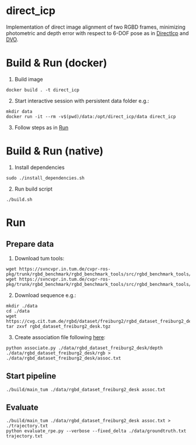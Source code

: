 # direct_icp
Implementation of direct image alignment of two RGBD frames, minimizing photometric and depth error with respect to 6-DOF pose as in [DirectIcp](doc/direct_icp.pdf) and [DVO](doc/kerl13iros.pdf).

# Build & Run (docker)
1. Build image
```
docker build . -t direct_icp
```
2. Start interactive session with persistent data folder e.g.:
```
mkdir data
docker run -it --rm -v$(pwd)/data:/opt/direct_icp/data direct_icp
```
3. Follow steps as in [Run](#Run)

# Build & Run (native)
1. Install dependencies
```
sudo ./install_dependencies.sh
```
2. Run build script
```
./build.sh
```

# Run
## Prepare data
1. Download tum tools:
```
wget https://svncvpr.in.tum.de/cvpr-ros-pkg/trunk/rgbd_benchmark/rgbd_benchmark_tools/src/rgbd_benchmark_tools/associate.py
wget https://svncvpr.in.tum.de/cvpr-ros-pkg/trunk/rgbd_benchmark/rgbd_benchmark_tools/src/rgbd_benchmark_tools/evaluate_rpe.py
```
2. Download sequence e.g.:
```
mkdir ./data
cd ./data
wget https://cvg.cit.tum.de/rgbd/dataset/freiburg2/rgbd_dataset_freiburg2_desk.tgz
tar zxvf rgbd_dataset_freiburg2_desk.tgz 
```
3. Create association file following [here](https://cvg.cit.tum.de/data/datasets/rgbd-dataset/tools):
```
python associate.py ./data/rgbd_dataset_freiburg2_desk/depth ./data/rgbd_dataset_freiburg2_desk/rgb > ./data/rgbd_dataset_freiburg2_desk/assoc.txt
```
## Start pipeline
```
./build/main_tum ./data/rgbd_dataset_freiburg2_desk assoc.txt
```

## Evaluate
```
./build/main_tum ./data/rgbd_dataset_freiburg2_desk assoc.txt > ./trajectory.txt
python evaluate_rpe.py --verbose --fixed_delta ./data/groundtruth.txt trajectory.txt
```

